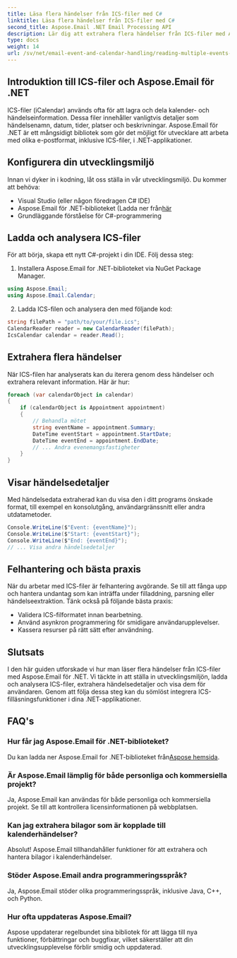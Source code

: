 ```yaml
---
title: Läsa flera händelser från ICS-filer med C#
linktitle: Läsa flera händelser från ICS-filer med C#
second_title: Aspose.Email .NET Email Processing API
description: Lär dig att extrahera flera händelser från ICS-filer med Aspose.Email för .NET. En steg-för-steg-guide med kodexempel för effektiv eventhantering.
type: docs
weight: 14
url: /sv/net/email-event-and-calendar-handling/reading-multiple-events-from-ics-files-with-csharp/
---
```


## Introduktion till ICS-filer och Aspose.Email för .NET

ICS-filer (iCalendar) används ofta för att lagra och dela kalender- och händelseinformation. Dessa filer innehåller vanligtvis detaljer som händelsenamn, datum, tider, platser och beskrivningar. Aspose.Email för .NET är ett mångsidigt bibliotek som gör det möjligt för utvecklare att arbeta med olika e-postformat, inklusive ICS-filer, i .NET-applikationer.

## Konfigurera din utvecklingsmiljö

Innan vi dyker in i kodning, låt oss ställa in vår utvecklingsmiljö. Du kommer att behöva:

- Visual Studio (eller någon föredragen C# IDE)
-  Aspose.Email för .NET-biblioteket (Ladda ner från[här](https://releases.aspose.com/email/net)
- Grundläggande förståelse för C#-programmering

## Ladda och analysera ICS-filer

För att börja, skapa ett nytt C#-projekt i din IDE. Följ dessa steg:

1. Installera Aspose.Email for .NET-biblioteket via NuGet Package Manager.
   
```csharp
using Aspose.Email;
using Aspose.Email.Calendar;
```

2. Ladda ICS-filen och analysera den med följande kod:

```csharp
string filePath = "path/to/your/file.ics";
CalendarReader reader = new CalendarReader(filePath);
IcsCalendar calendar = reader.Read();
```

## Extrahera flera händelser

När ICS-filen har analyserats kan du iterera genom dess händelser och extrahera relevant information. Här är hur:

```csharp
foreach (var calendarObject in calendar)
{
    if (calendarObject is Appointment appointment)
    {
        // Behandla mötet
        string eventName = appointment.Summary;
        DateTime eventStart = appointment.StartDate;
        DateTime eventEnd = appointment.EndDate;
        // ... Andra evenemangsfastigheter
    }
}
```

## Visar händelsedetaljer

Med händelsedata extraherad kan du visa den i ditt programs önskade format, till exempel en konsolutgång, användargränssnitt eller andra utdatametoder.

```csharp
Console.WriteLine($"Event: {eventName}");
Console.WriteLine($"Start: {eventStart}");
Console.WriteLine($"End: {eventEnd}");
// ... Visa andra händelsedetaljer
```

## Felhantering och bästa praxis

När du arbetar med ICS-filer är felhantering avgörande. Se till att fånga upp och hantera undantag som kan inträffa under filladdning, parsning eller händelseextraktion. Tänk också på följande bästa praxis:

- Validera ICS-filformatet innan bearbetning.
- Använd asynkron programmering för smidigare användarupplevelser.
- Kassera resurser på rätt sätt efter användning.

## Slutsats

I den här guiden utforskade vi hur man läser flera händelser från ICS-filer med Aspose.Email för .NET. Vi täckte in att ställa in utvecklingsmiljön, ladda och analysera ICS-filer, extrahera händelsedetaljer och visa dem för användaren. Genom att följa dessa steg kan du sömlöst integrera ICS-filläsningsfunktioner i dina .NET-applikationer.

## FAQ's

### Hur får jag Aspose.Email för .NET-biblioteket?

 Du kan ladda ner Aspose.Email for .NET-biblioteket från[Aspose hemsida](https://releases.aspose.com/email/net).

### Är Aspose.Email lämplig för både personliga och kommersiella projekt?

Ja, Aspose.Email kan användas för både personliga och kommersiella projekt. Se till att kontrollera licensinformationen på webbplatsen.

### Kan jag extrahera bilagor som är kopplade till kalenderhändelser?

Absolut! Aspose.Email tillhandahåller funktioner för att extrahera och hantera bilagor i kalenderhändelser.

### Stöder Aspose.Email andra programmeringsspråk?

Ja, Aspose.Email stöder olika programmeringsspråk, inklusive Java, C++, och Python.

### Hur ofta uppdateras Aspose.Email?

Aspose uppdaterar regelbundet sina bibliotek för att lägga till nya funktioner, förbättringar och buggfixar, vilket säkerställer att din utvecklingsupplevelse förblir smidig och uppdaterad.